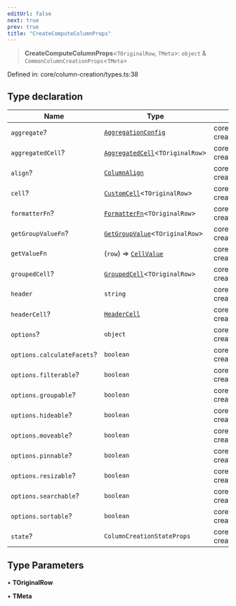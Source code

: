 ```yaml
---
editUrl: false
next: true
prev: true
title: "CreateComputeColumnProps"
---
```


> **CreateComputeColumnProps**\<`TOriginalRow`, `TMeta`\>: `object` & `CommonColumnCreationProps`\<`TMeta`\>

Defined in: core/column-creation/types.ts:38

## Type declaration

| Name | Type | Defined in |
| ------ | ------ | ------ |
| `aggregate`? | [`AggregationConfig`](/api/type-aliases/aggregationconfig/) | core/column-creation/types.ts:41 |
| `aggregatedCell`? | [`AggregatedCell`](/api/type-aliases/aggregatedcell/)\<`TOriginalRow`\> | core/column-creation/types.ts:45 |
| `align`? | [`ColumnAlign`](/api/type-aliases/columnalign/) | core/column-creation/types.ts:59 |
| `cell`? | [`CustomCell`](/api/type-aliases/customcell/)\<`TOriginalRow`\> | core/column-creation/types.ts:44 |
| `formatterFn`? | [`FormatterFn`](/api/type-aliases/formatterfn/)\<`TOriginalRow`\> | core/column-creation/types.ts:43 |
| `getGroupValueFn`? | [`GetGroupValue`](/api/type-aliases/getgroupvalue/)\<`TOriginalRow`\> | core/column-creation/types.ts:42 |
| `getValueFn` | (`row`) => [`CellValue`](/api/type-aliases/cellvalue/) | core/column-creation/types.ts:40 |
| `groupedCell`? | [`GroupedCell`](/api/type-aliases/groupedcell/)\<`TOriginalRow`\> | core/column-creation/types.ts:46 |
| `header` | `string` | core/column-creation/types.ts:60 |
| `headerCell`? | [`HeaderCell`](/api/type-aliases/headercell/) | core/column-creation/types.ts:47 |
| `options`? | `object` | core/column-creation/types.ts:48 |
| `options.calculateFacets`? | `boolean` | core/column-creation/types.ts:49 |
| `options.filterable`? | `boolean` | core/column-creation/types.ts:53 |
| `options.groupable`? | `boolean` | core/column-creation/types.ts:51 |
| `options.hideable`? | `boolean` | core/column-creation/types.ts:56 |
| `options.moveable`? | `boolean` | core/column-creation/types.ts:55 |
| `options.pinnable`? | `boolean` | core/column-creation/types.ts:54 |
| `options.resizable`? | `boolean` | core/column-creation/types.ts:57 |
| `options.searchable`? | `boolean` | core/column-creation/types.ts:50 |
| `options.sortable`? | `boolean` | core/column-creation/types.ts:52 |
| `state`? | `ColumnCreationStateProps` | core/column-creation/types.ts:61 |

## Type Parameters

• **TOriginalRow**

• **TMeta**
